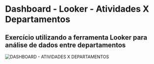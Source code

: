 # Dashboard - Looker - Atividades X Departamentos
## Exercício utilizando a ferramenta Looker para análise de dados entre departamentos



![DASHBOARD - ATIVIDADES X DEPARTAMENTOS ](https://github.com/YanBFalcao/Dashboard-Looker-Atividades-X-Departamentos/assets/56008873/7bd418a3-bcb0-4221-a8ae-0a47a441c035)

